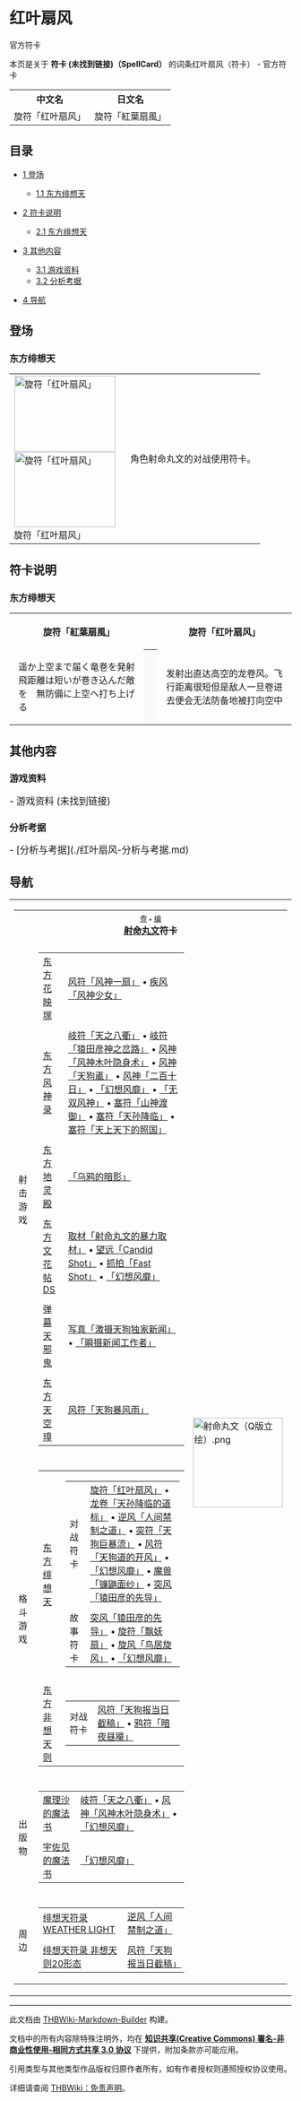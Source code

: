 # 红叶扇风

<!-- source html: G:\repos\THBWiki-Markdown-Builder\THBWikiMarkdown\Temp\main\1\17\ns0%3A%E7%BA%A2%E5%8F%B6%E6%89%87%E9%A3%8E.html -->

官方符卡

本页是关于 **符卡 (未找到链接)（SpellCard）** 的词条红叶扇风（符卡） - 官方符卡

<table>

<tbody><tr>
<th>中文名</th>
<th>日文名
</th></tr>
<tr>
<td>旋符「红叶扇风」</td>
<td>旋符「紅葉扇風」
</td></tr></tbody></table>


  
  

  

## 目录

- [1 登场](#登场)

  - [1.1 东方绯想天](#东方绯想天)



- [2 符卡说明](#符卡说明)

  - [2.1 东方绯想天](#东方绯想天_2)



- [3 其他内容](#其他内容)

  - [3.1 游戏资料](#游戏资料)
  - [3.2 分析考据](#分析考据)



- [4 导航](#导航)




## 登场
### 东方绯想天

<table>

<tbody><tr>
<td><div class="noclear thumb tleft" style="width: 192px;">
<div class="thumbinner">
<div style="margin: 1px; width: 182px">
<div class="thumbimage"><a href="./文件-旋符「红叶扇风」（绯想天）.jpg.md" class="image"><img alt="旋符「红叶扇风」" src="https://upload.thwiki.cc/thumb/0/03/%E6%97%8B%E7%AC%A6%E3%80%8C%E7%BA%A2%E5%8F%B6%E6%89%87%E9%A3%8E%E3%80%8D%EF%BC%88%E7%BB%AF%E6%83%B3%E5%A4%A9%EF%BC%89.jpg/180px-%E6%97%8B%E7%AC%A6%E3%80%8C%E7%BA%A2%E5%8F%B6%E6%89%87%E9%A3%8E%E3%80%8D%EF%BC%88%E7%BB%AF%E6%83%B3%E5%A4%A9%EF%BC%89.jpg" decoding="async" loading="lazy" width="180" height="135" srcset="https://upload.thwiki.cc/thumb/0/03/%E6%97%8B%E7%AC%A6%E3%80%8C%E7%BA%A2%E5%8F%B6%E6%89%87%E9%A3%8E%E3%80%8D%EF%BC%88%E7%BB%AF%E6%83%B3%E5%A4%A9%EF%BC%89.jpg/270px-%E6%97%8B%E7%AC%A6%E3%80%8C%E7%BA%A2%E5%8F%B6%E6%89%87%E9%A3%8E%E3%80%8D%EF%BC%88%E7%BB%AF%E6%83%B3%E5%A4%A9%EF%BC%89.jpg 1.5x, https://upload.thwiki.cc/thumb/0/03/%E6%97%8B%E7%AC%A6%E3%80%8C%E7%BA%A2%E5%8F%B6%E6%89%87%E9%A3%8E%E3%80%8D%EF%BC%88%E7%BB%AF%E6%83%B3%E5%A4%A9%EF%BC%89.jpg/360px-%E6%97%8B%E7%AC%A6%E3%80%8C%E7%BA%A2%E5%8F%B6%E6%89%87%E9%A3%8E%E3%80%8D%EF%BC%88%E7%BB%AF%E6%83%B3%E5%A4%A9%EF%BC%89.jpg 2x" data-file-width="644" data-file-height="482"></a>
</div>
</div><div style="margin: 1px; width: 182px">
<div class="thumbimage"><a href="./文件-旋符「红叶扇风」（绯想天2）.jpg.md" class="image"><img alt="旋符「红叶扇风」" src="https://upload.thwiki.cc/thumb/d/d0/%E6%97%8B%E7%AC%A6%E3%80%8C%E7%BA%A2%E5%8F%B6%E6%89%87%E9%A3%8E%E3%80%8D%EF%BC%88%E7%BB%AF%E6%83%B3%E5%A4%A92%EF%BC%89.jpg/180px-%E6%97%8B%E7%AC%A6%E3%80%8C%E7%BA%A2%E5%8F%B6%E6%89%87%E9%A3%8E%E3%80%8D%EF%BC%88%E7%BB%AF%E6%83%B3%E5%A4%A92%EF%BC%89.jpg" decoding="async" loading="lazy" width="180" height="134" srcset="https://upload.thwiki.cc/thumb/d/d0/%E6%97%8B%E7%AC%A6%E3%80%8C%E7%BA%A2%E5%8F%B6%E6%89%87%E9%A3%8E%E3%80%8D%EF%BC%88%E7%BB%AF%E6%83%B3%E5%A4%A92%EF%BC%89.jpg/270px-%E6%97%8B%E7%AC%A6%E3%80%8C%E7%BA%A2%E5%8F%B6%E6%89%87%E9%A3%8E%E3%80%8D%EF%BC%88%E7%BB%AF%E6%83%B3%E5%A4%A92%EF%BC%89.jpg 1.5x, https://upload.thwiki.cc/thumb/d/d0/%E6%97%8B%E7%AC%A6%E3%80%8C%E7%BA%A2%E5%8F%B6%E6%89%87%E9%A3%8E%E3%80%8D%EF%BC%88%E7%BB%AF%E6%83%B3%E5%A4%A92%EF%BC%89.jpg/360px-%E6%97%8B%E7%AC%A6%E3%80%8C%E7%BA%A2%E5%8F%B6%E6%89%87%E9%A3%8E%E3%80%8D%EF%BC%88%E7%BB%AF%E6%83%B3%E5%A4%A92%EF%BC%89.jpg 2x" data-file-width="644" data-file-height="481"></a>
</div>
</div><div class="thumbcaption" style="clear: left; text-align: left;">旋符「红叶扇风」
</div>
</div>
</div>
</td>
<td>
<p>角色射命丸文的对战使用符卡。
</p>
</td></tr></tbody></table>



## 符卡说明
### 东方绯想天

<table>


<tbody><tr>
<th class="jah1" width="50%" lang="ja" style="border-right:none; padding-left:1em;">
<p>旋符「紅葉扇風」
</p>
</th>
<th style="border-left:none; padding-left:1em;">
</th>
<th class="zhh1" width="50%">
<p>旋符「红叶扇风」
</p>
</th></tr>
<tr>
<td class="jadef" width="50%" lang="ja" style="border-right:none; padding-left:1em;">
<p>遥か上空まで届く竜巻を発射 飛距離は短いが巻き込んだ敵を　無防備に上空へ打ち上げる
</p>
</td>
<th style="background:#f9f9f9; border-left:none">
</th>
<td class="zhdef" width="50%" style="padding-left:1em;">
<p>发射出直达高空的龙卷风。飞行距离很短但是敌人一旦卷进去便会无法防备地被打向空中
</p>
</td></tr></tbody></table>


## 其他内容
### 游戏资料
  
<big>
</big>  
<big>- 游戏资料 (未找到链接)
</big><big></big>  
<big></big>
  

### 分析考据
  
<big>
</big>  
<big>- [分析与考据](./红叶扇风-分析与考据.md)
</big><big></big>  
<big></big>
  

## 导航

<table><tbody><tr><td><table cellspacing="0" class="nowraplinks mw-collapsible mw-collapsed" style="width:100%;;;"><tbody><tr><th style=";" colspan="3" class="navbox-title"><div class="navbar"><div class="noprint plainlinksneverexpand" style="background-color:transparent; padding:0; font-weight:normal; font-size:80%; white-space:nowrap;"><a href="./模板-射命丸文符卡导航.md" title="模板:射命丸文符卡导航"><span style=";;border:none;" title="查看这个模板">查</span></a>&#160;<span style="font-size:80%;">•</span>&#160;<a href="/index.php?title=%E6%A8%A1%E6%9D%BF:%E5%B0%84%E5%91%BD%E4%B8%B8%E6%96%87%E7%AC%A6%E5%8D%A1%E5%AF%BC%E8%88%AA&amp;action=edit"><span style=";;border:none;" title="您可以编辑这个模板。请在储存变更之前先预览">编</span></a></div></div><span><a href="./射命丸文.md" title="射命丸文">射命丸文</a>符卡</span></th></tr><tr><td></td></tr><tr><td class="navbox-group" style=";;">射击游戏</td><td style=";;" class="navbox-list navbox-odd"><div></div><table cellspacing="0" class="nowraplinks navbox-subgroup" style="width:100%;;;;"><tbody><tr><td class="navbox-group" style=";;"><div><a href="./东方花映塚.md" title="东方花映塚">东方花映塚</a></div></td><td style=";;" class="navbox-list navbox-odd"><div><a href="/%E9%A3%8E%E7%AC%A6%E3%80%8C%E9%A3%8E%E7%A5%9E%E4%B8%80%E6%89%87%E3%80%8D" class="mw-redirect" title="风符「风神一扇」">风符「风神一扇」</a> &#8226; <a href="/%E7%96%BE%E9%A3%8E%E3%80%8C%E9%A3%8E%E7%A5%9E%E5%B0%91%E5%A5%B3%E3%80%8D" class="mw-redirect" title="疾风「风神少女」">疾风「风神少女」</a></div></td></tr><tr><td></td></tr><tr><td class="navbox-group" style=";;"><div><a href="./东方风神录.md" title="东方风神录">东方风神录</a></div></td><td style=";;" class="navbox-list navbox-even"><div><a href="/%E5%B2%90%E7%AC%A6%E3%80%8C%E5%A4%A9%E4%B9%8B%E5%85%AB%E8%A1%A2%E3%80%8D" class="mw-redirect" title="岐符「天之八衢」">岐符「天之八衢」</a> &#8226; <a href="/%E5%B2%90%E7%AC%A6%E3%80%8C%E7%8C%BF%E7%94%B0%E5%BD%A6%E7%A5%9E%E4%B9%8B%E5%B2%94%E8%B7%AF%E3%80%8D" class="mw-redirect" title="岐符「猿田彦神之岔路」">岐符「猿田彦神之岔路」</a> &#8226; <a href="/%E9%A3%8E%E7%A5%9E%E3%80%8C%E9%A3%8E%E7%A5%9E%E6%9C%A8%E5%8F%B6%E9%9A%90%E8%BA%AB%E6%9C%AF%E3%80%8D" class="mw-redirect" title="风神「风神木叶隐身术」">风神「风神木叶隐身术」</a> &#8226; <a href="/%E9%A3%8E%E7%A5%9E%E3%80%8C%E5%A4%A9%E7%8B%97%E9%A2%AA%E3%80%8D" class="mw-redirect" title="风神「天狗颪」">风神「天狗颪」</a> &#8226; <a href="/%E9%A3%8E%E7%A5%9E%E3%80%8C%E4%BA%8C%E7%99%BE%E5%8D%81%E6%97%A5%E3%80%8D" class="mw-redirect" title="风神「二百十日」">风神「二百十日」</a> &#8226; <a href="/%E3%80%8C%E5%B9%BB%E6%83%B3%E9%A3%8E%E9%9D%A1%E3%80%8D" class="mw-redirect" title="「幻想风靡」">「幻想风靡」</a> &#8226; <a href="/%E3%80%8C%E6%97%A0%E5%8F%8C%E9%A3%8E%E7%A5%9E%E3%80%8D" class="mw-redirect" title="「无双风神」">「无双风神」</a> &#8226; <a href="/%E5%A1%9E%E7%AC%A6%E3%80%8C%E5%B1%B1%E7%A5%9E%E6%B8%A1%E5%BE%A1%E3%80%8D" class="mw-redirect" title="塞符「山神渡御」">塞符「山神渡御」</a> &#8226; <a href="/%E5%A1%9E%E7%AC%A6%E3%80%8C%E5%A4%A9%E5%AD%99%E9%99%8D%E4%B8%B4%E3%80%8D" class="mw-redirect" title="塞符「天孙降临」">塞符「天孙降临」</a> &#8226; <a href="/%E5%A1%9E%E7%AC%A6%E3%80%8C%E5%A4%A9%E4%B8%8A%E5%A4%A9%E4%B8%8B%E7%9A%84%E7%85%A7%E5%9B%BD%E3%80%8D" class="mw-redirect" title="塞符「天上天下的照国」">塞符「天上天下的照国」</a></div></td></tr><tr><td></td></tr><tr><td class="navbox-group" style=";;"><div><a href="./东方地灵殿.md" title="东方地灵殿">东方地灵殿</a></div></td><td style=";;" class="navbox-list navbox-odd"><div><a href="/%E3%80%8C%E4%B9%8C%E9%B8%A6%E7%9A%84%E6%9A%97%E5%BD%B1%E3%80%8D" class="mw-redirect" title="「乌鸦的暗影」">「乌鸦的暗影」</a></div></td></tr><tr><td></td></tr><tr><td class="navbox-group" style=";;"><div><a href="./东方文花帖DS.md" title="东方文花帖DS">东方文花帖DS</a></div></td><td style=";;" class="navbox-list navbox-even"><div><a href="/%E5%8F%96%E6%9D%90%E3%80%8C%E5%B0%84%E5%91%BD%E4%B8%B8%E6%96%87%E7%9A%84%E6%9A%B4%E5%8A%9B%E5%8F%96%E6%9D%90%E3%80%8D" class="mw-redirect" title="取材「射命丸文的暴力取材」">取材「射命丸文的暴力取材」</a> &#8226; <a href="/%E6%9C%9B%E8%BF%9C%E3%80%8CCandid_Shot%E3%80%8D" class="mw-redirect" title="望远「Candid Shot」">望远「Candid Shot」</a> &#8226; <a href="/%E6%8A%93%E6%8B%8D%E3%80%8CFast_Shot%E3%80%8D" class="mw-redirect" title="抓拍「Fast Shot」">抓拍「Fast Shot」</a> &#8226; <a href="/%E3%80%8C%E5%B9%BB%E6%83%B3%E9%A3%8E%E9%9D%A1%E3%80%8D" class="mw-redirect" title="「幻想风靡」">「幻想风靡」</a></div></td></tr><tr><td></td></tr><tr><td class="navbox-group" style=";;"><div><a href="./弹幕天邪鬼.md" title="弹幕天邪鬼">弹幕天邪鬼</a></div></td><td style=";;" class="navbox-list navbox-odd"><div><a href="/%E5%86%99%E7%9C%9F%E3%80%8C%E6%BF%80%E6%91%84%E5%A4%A9%E7%8B%97%E7%8B%AC%E5%AE%B6%E6%96%B0%E9%97%BB%E3%80%8D" class="mw-redirect" title="写真「激摄天狗独家新闻」">写真「激摄天狗独家新闻」</a> &#8226; <a href="/%E3%80%8C%E7%9E%AC%E6%91%84%E6%96%B0%E9%97%BB%E5%B7%A5%E4%BD%9C%E8%80%85%E3%80%8D" class="mw-redirect" title="「瞬摄新闻工作者」">「瞬摄新闻工作者」</a></div></td></tr><tr><td></td></tr><tr><td class="navbox-group" style=";;"><div><a href="./东方天空璋.md" title="东方天空璋">东方天空璋</a></div></td><td style=";;" class="navbox-list navbox-even"><div><a href="/%E9%A3%8E%E7%AC%A6%E3%80%8C%E5%A4%A9%E7%8B%97%E6%9A%B4%E9%A3%8E%E9%9B%A8%E3%80%8D" class="mw-redirect" title="风符「天狗暴风雨」">风符「天狗暴风雨」</a></div></td></tr></tbody></table><div></div></td><td class="navbox-image" style="" rowspan="7"><a href="./文件-射命丸文（Q版立绘）.png.md" class="image"><img alt="射命丸文（Q版立绘）.png" src="https://upload.thwiki.cc/thumb/9/9f/%E5%B0%84%E5%91%BD%E4%B8%B8%E6%96%87%EF%BC%88Q%E7%89%88%E7%AB%8B%E7%BB%98%EF%BC%89.png/160px-%E5%B0%84%E5%91%BD%E4%B8%B8%E6%96%87%EF%BC%88Q%E7%89%88%E7%AB%8B%E7%BB%98%EF%BC%89.png" decoding="async" loading="lazy" width="160" height="160" srcset="https://upload.thwiki.cc/thumb/9/9f/%E5%B0%84%E5%91%BD%E4%B8%B8%E6%96%87%EF%BC%88Q%E7%89%88%E7%AB%8B%E7%BB%98%EF%BC%89.png/240px-%E5%B0%84%E5%91%BD%E4%B8%B8%E6%96%87%EF%BC%88Q%E7%89%88%E7%AB%8B%E7%BB%98%EF%BC%89.png 1.5x, https://upload.thwiki.cc/thumb/9/9f/%E5%B0%84%E5%91%BD%E4%B8%B8%E6%96%87%EF%BC%88Q%E7%89%88%E7%AB%8B%E7%BB%98%EF%BC%89.png/320px-%E5%B0%84%E5%91%BD%E4%B8%B8%E6%96%87%EF%BC%88Q%E7%89%88%E7%AB%8B%E7%BB%98%EF%BC%89.png 2x" data-file-width="500" data-file-height="500"></a></td></tr><tr><td></td></tr><tr><td class="navbox-group" style=";;">格斗游戏</td><td style=";;" class="navbox-list navbox-even"><div></div><table cellspacing="0" class="nowraplinks navbox-subgroup" style="width:100%;;;;"><tbody><tr><td class="navbox-group" style=";;"><div><a href="./东方绯想天.md" title="东方绯想天">东方绯想天</a></div></td><td style=";;" class="navbox-list navbox-odd"><div></div><table cellspacing="0" class="nowraplinks navbox-subgroup" style="width:100%;;;;"><tbody><tr><td class="navbox-group" style=";;"><div>对战符卡</div></td><td style=";;" class="navbox-list navbox-odd"><div><a href="/%E6%97%8B%E7%AC%A6%E3%80%8C%E7%BA%A2%E5%8F%B6%E6%89%87%E9%A3%8E%E3%80%8D" class="mw-redirect" title="旋符「红叶扇风」">旋符「红叶扇风」</a> &#8226; <a href="/%E9%BE%99%E5%8D%B7%E3%80%8C%E5%A4%A9%E5%AD%99%E9%99%8D%E4%B8%B4%E7%9A%84%E9%81%93%E6%A0%87%E3%80%8D" class="mw-redirect" title="龙卷「天孙降临的道标」">龙卷「天孙降临的道标」</a> &#8226; <a href="/%E9%80%86%E9%A3%8E%E3%80%8C%E4%BA%BA%E9%97%B4%E7%A6%81%E5%88%B6%E4%B9%8B%E9%81%93%E3%80%8D" class="mw-redirect" title="逆风「人间禁制之道」">逆风「人间禁制之道」</a> &#8226; <a href="/%E7%AA%81%E7%AC%A6%E3%80%8C%E5%A4%A9%E7%8B%97%E5%B7%A8%E6%9A%B4%E6%B5%81%E3%80%8D" class="mw-redirect" title="突符「天狗巨暴流」">突符「天狗巨暴流」</a> &#8226; <a href="/%E9%A3%8E%E7%AC%A6%E3%80%8C%E5%A4%A9%E7%8B%97%E9%81%93%E7%9A%84%E5%BC%80%E9%A3%8E%E3%80%8D" class="mw-redirect" title="风符「天狗道的开风」">风符「天狗道的开风」</a> &#8226; <a href="/%E3%80%8C%E5%B9%BB%E6%83%B3%E9%A3%8E%E9%9D%A1%E3%80%8D" class="mw-redirect" title="「幻想风靡」">「幻想风靡」</a> &#8226; <a href="/%E9%AD%94%E5%85%BD%E3%80%8C%E9%95%B0%E9%BC%AC%E9%9D%A2%E7%BA%B1%E3%80%8D" class="mw-redirect" title="魔兽「镰鼬面纱」">魔兽「镰鼬面纱」</a> &#8226; <a href="/%E7%AA%81%E9%A3%8E%E3%80%8C%E7%8C%BF%E7%94%B0%E5%BD%A6%E7%9A%84%E5%85%88%E5%AF%BC%E3%80%8D" class="mw-redirect" title="突风「猿田彦的先导」">突风「猿田彦的先导」</a></div></td></tr><tr><td></td></tr><tr><td class="navbox-group" style=";;"><div>故事符卡</div></td><td style=";;" class="navbox-list navbox-even"><div><a href="/%E7%AA%81%E9%A3%8E%E3%80%8C%E7%8C%BF%E7%94%B0%E5%BD%A6%E7%9A%84%E5%85%88%E5%AF%BC%E3%80%8D" class="mw-redirect" title="突风「猿田彦的先导」">突风「猿田彦的先导」</a> &#8226; <a href="/%E6%97%8B%E7%AC%A6%E3%80%8C%E9%A3%98%E5%A6%96%E6%89%87%E3%80%8D" class="mw-redirect" title="旋符「飘妖扇」">旋符「飘妖扇」</a> &#8226; <a href="/%E6%97%8B%E9%A3%8E%E3%80%8C%E9%B8%9F%E5%B1%85%E6%97%8B%E9%A3%8E%E3%80%8D" class="mw-redirect" title="旋风「鸟居旋风」">旋风「鸟居旋风」</a> &#8226; <a href="/%E3%80%8C%E5%B9%BB%E6%83%B3%E9%A3%8E%E9%9D%A1%E3%80%8D" class="mw-redirect" title="「幻想风靡」">「幻想风靡」</a></div></td></tr></tbody></table><div></div></td></tr><tr><td></td></tr><tr><td class="navbox-group" style=";;"><div><a href="./东方非想天则.md" title="东方非想天则">东方非想天则</a></div></td><td style=";;" class="navbox-list navbox-even"><div></div><table cellspacing="0" class="nowraplinks navbox-subgroup" style="width:100%;;;;"><tbody><tr><td class="navbox-group" style=";;"><div>对战符卡</div></td><td style=";;" class="navbox-list navbox-odd"><div><a href="/%E9%A3%8E%E7%AC%A6%E3%80%8C%E5%A4%A9%E7%8B%97%E6%8A%A5%E5%BD%93%E6%97%A5%E6%88%AA%E7%A8%BF%E3%80%8D" class="mw-redirect" title="风符「天狗报当日截稿」">风符「天狗报当日截稿」</a> &#8226; <a href="/%E9%B8%A6%E7%AC%A6%E3%80%8C%E6%9A%97%E5%A4%9C%E6%98%BC%E9%AD%87%E3%80%8D" class="mw-redirect" title="鸦符「暗夜昼魇」">鸦符「暗夜昼魇」</a></div></td></tr></tbody></table><div></div></td></tr></tbody></table><div></div></td></tr><tr><td></td></tr><tr><td class="navbox-group" style=";;">出版物</td><td style=";;" class="navbox-list navbox-odd"><div></div><table cellspacing="0" class="nowraplinks navbox-subgroup" style="width:100%;;;;"><tbody><tr><td class="navbox-group" style=";;"><div><a href="/%E9%AD%94%E7%90%86%E6%B2%99%E7%9A%84%E9%AD%94%E6%B3%95%E4%B9%A6" class="mw-redirect" title="魔理沙的魔法书">魔理沙的魔法书</a></div></td><td style=";;" class="navbox-list navbox-odd"><div><a href="/%E5%B2%90%E7%AC%A6%E3%80%8C%E5%A4%A9%E4%B9%8B%E5%85%AB%E8%A1%A2%E3%80%8D" class="mw-redirect" title="岐符「天之八衢」">岐符「天之八衢」</a> &#8226; <a href="/%E9%A3%8E%E7%A5%9E%E3%80%8C%E9%A3%8E%E7%A5%9E%E6%9C%A8%E5%8F%B6%E9%9A%90%E8%BA%AB%E6%9C%AF%E3%80%8D" class="mw-redirect" title="风神「风神木叶隐身术」">风神「风神木叶隐身术」</a> &#8226; <a href="/%E3%80%8C%E5%B9%BB%E6%83%B3%E9%A3%8E%E9%9D%A1%E3%80%8D" class="mw-redirect" title="「幻想风靡」">「幻想风靡」</a></div></td></tr><tr><td></td></tr><tr><td class="navbox-group" style=";;"><div><a href="/%E5%AE%87%E4%BD%90%E8%A7%81%E7%9A%84%E9%AD%94%E6%B3%95%E4%B9%A6" class="mw-redirect" title="宇佐见的魔法书">宇佐见的魔法书</a></div></td><td style=";;" class="navbox-list navbox-even"><div><a href="/%E3%80%8C%E5%B9%BB%E6%83%B3%E9%A3%8E%E9%9D%A1%E3%80%8D" class="mw-redirect" title="「幻想风靡」">「幻想风靡」</a></div></td></tr></tbody></table><div></div></td></tr><tr><td></td></tr><tr><td class="navbox-group" style=";;">周边</td><td style=";;" class="navbox-list navbox-even"><div></div><table cellspacing="0" class="nowraplinks navbox-subgroup" style="width:100%;;;;"><tbody><tr><td class="navbox-group" style=";;"><div><a href="./绯想天符录_WEATHER_LIGHT.md" title="绯想天符录 WEATHER LIGHT">绯想天符录 WEATHER LIGHT</a></div></td><td style=";;" class="navbox-list navbox-odd"><div><a href="/%E9%80%86%E9%A3%8E%E3%80%8C%E4%BA%BA%E9%97%B4%E7%A6%81%E5%88%B6%E4%B9%8B%E9%81%93%E3%80%8D" class="mw-redirect" title="逆风「人间禁制之道」">逆风「人间禁制之道」</a></div></td></tr><tr><td></td></tr><tr><td class="navbox-group" style=";;"><div><a href="./绯想天符录_非想天则20形态.md" title="绯想天符录 非想天则20形态">绯想天符录 非想天则20形态</a></div></td><td style=";;" class="navbox-list navbox-even"><div><a href="/%E9%A3%8E%E7%AC%A6%E3%80%8C%E5%A4%A9%E7%8B%97%E6%8A%A5%E5%BD%93%E6%97%A5%E6%88%AA%E7%A8%BF%E3%80%8D" class="mw-redirect" title="风符「天狗报当日截稿」">风符「天狗报当日截稿」</a></div></td></tr></tbody></table><div></div></td></tr></tbody></table></td></tr></tbody></table>






---

此文档由 [THBWiki-Markdown-Builder](https://github.com/Delsin-Yu/THBWiki-Markdown-Builder) 构建。

文档中的所有内容除特殊注明外，均在 [**知识共享(Creative Commons) 署名-非商业性使用-相同方式共享 3.0 协议**](https://creativecommons.org/licenses/by-sa/3.0/deed.zh-hans) 下提供，附加条款亦可能应用。

引用类型与其他类型作品版权归原作者所有，如有作者授权则遵照授权协议使用。

详细请查阅 [THBWiki：免责声明](https://thbwiki.cc/THBWiki:%E5%85%8D%E8%B4%A3%E5%A3%B0%E6%98%8E)。

